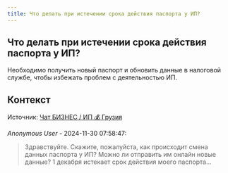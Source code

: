 ```yaml
---
title: Что делать при истечении срока действия паспорта у ИП?
---
```


## Что делать при истечении срока действия паспорта у ИП?

Необходимо получить новый паспорт и обновить данные в налоговой службе, чтобы избежать проблем с деятельностью ИП.

## Контекст

Источник: [Чат БИЗНЕС / ИП 💰 Грузия](https://t.me/ip_ge)

_Anonymous User_ - 2024-11-30 07:58:47:

> Здравствуйте. Скажите, пожалуйста, как происходит смена данных паспорта у ИП? Можно ли отправить им онлайн новые данные? 1 декабря истекает срок действия моего паспорта...
